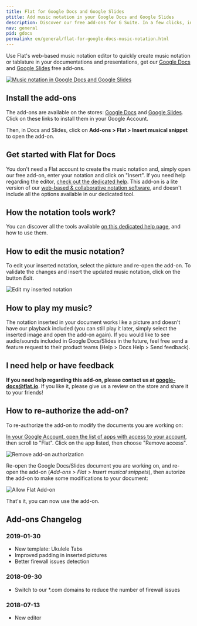 ```yaml
---
title: Flat for Google Docs and Google Slides
ptitle: Add music notation in your Google Docs and Google Slides
description: Discover our free add-ons for G Suite. In a few clicks, insert any music notation in your Google Docs and Google Slides slides.
nav: general
pid: gdocs
permalink: en/general/flat-for-google-docs-music-notation.html
---
```


Use Flat's web-based music notation editor to quickly create music notation or tablature in your documentations and presentations, get our [Google Docs](https://chrome.google.com/webstore/detail/flat-for-docs-music-notat/fgcopphfnfiaephabcmnaclbdgjjkmaj) and [Google Slides](https://chrome.google.com/webstore/detail/flat-for-slides-music-not/aahnkkbdaknlhinhidfedfblacekahlb) free add-ons.

[![Music notation in Google Docs and Google Slides](/help/assets/img/google-docs/music-notation.png)](https://chrome.google.com/webstore/detail/flat-for-docs-music-notat/fgcopphfnfiaephabcmnaclbdgjjkmaj)

## Install the add-ons

The add-ons are available on the stores: [Google Docs](https://chrome.google.com/webstore/detail/flat-for-docs-music-notat/fgcopphfnfiaephabcmnaclbdgjjkmaj) and [Google Slides](https://chrome.google.com/webstore/detail/flat-for-slides-music-not/aahnkkbdaknlhinhidfedfblacekahlb). Click on these links to install them in your Google Account.

Then, in Docs and Slides, click on **Add-ons > Flat > Insert musical snippet** to open the add-on.

## Get started with Flat for Docs

You don't need a Flat account to create the music notation and, simply open our free add-on, enter your notation and click on "Insert". If you need help regarding the editor, [check out the dedicated help](/help/en/music-notation-software/). This add-on is a lite version of our [web-based & collaborative notation software](https://flat.io), and doesn't include all the options available in our dedicated tool.

## How the notation tools work?

You can discover all the tools available [on this dedicated help page](/help/en/music-notation-software/notation-features.html), and how to use them.

## How to edit the music notation?

To edit your inserted notation, select the picture and re-open the add-on. To validate the changes and insert the updated music notation, click on the button *Edit*.

![Edit my inserted notation](/help/assets/img/google-docs/edit-music-notation.gif)

## How to play my music?

The notation inserted in your document works like a picture and doesn't have our playback included (you can still play it later, simply select the inserted image and open the add-on again). If you would like to see audio/sounds included in Google Docs/Slides in the future, feel free send a feature request to their product teams (Help > Docs Help > Send feedback).

## I need help or have feedback

**If you need help regarding this add-on, please contact us at [google-docs@flat.io](mailto:google-docs@flat.io)**. If you like it, please give us a review on the store and share it to your friends!

## How to re-authorize the add-on?

To re-authorize the add-on to modify the documents you are working on:

<a href="https://myaccount.google.com/permissions" target="_blank" rel="noopener">In your Google Account, open the list of apps with access to your account</a>, then scroll to "Flat". Click on the app listed, then choose "Remove access".

![Remove add-on authorization](/help/assets/img/google-docs/authz-remove.png)

Re-open the Google Docs/Slides document you are working on, and re-open the add-on (*Add-ons > Flat > Insert musical snippets*), then autorize the add-on to make some modifications to your document:

![Allow Flat Add-on](/help/assets/img/google-docs/authz-addon.png)

That's it, you can now use the add-on.

## Add-ons Changelog

### 2019-01-30

* New template: Ukulele Tabs
* Improved padding in inserted pictures
* Better firewall issues detection

### 2018-09-30

* Switch to our *.com domains to reduce the number of firewall issues

### 2018-07-13

* New editor